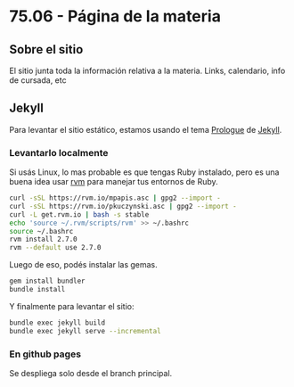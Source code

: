 # 75.06 - Página de la materia

## Sobre el sitio
El sitio junta toda la información relativa a la materia. Links, calendario, info de cursada, etc

## Jekyll
Para levantar el sitio estático, estamos usando el tema [Prologue](https://github.com/chrisbobbe/jekyll-theme-prologue) de [Jekyll](https://jekyllrb.com).

### Levantarlo localmente
Si usás Linux, lo mas probable es que tengas Ruby instalado, pero es una buena idea usar [rvm](https://rvm.io) para manejar tus entornos de Ruby.

```bash
curl -sSL https://rvm.io/mpapis.asc | gpg2 --import -
curl -sSL https://rvm.io/pkuczynski.asc | gpg2 --import -
curl -L get.rvm.io | bash -s stable
echo 'source ~/.rvm/scripts/rvm' >> ~/.bashrc
source ~/.bashrc
rvm install 2.7.0
rvm --default use 2.7.0
```

Luego de eso, podés instalar las gemas.

```bash
gem install bundler
bundle install
```

Y finalmente para levantar el sitio:

```bash
bundle exec jekyll build
bundle exec jekyll serve --incremental
```

### En github pages
Se despliega solo desde el branch principal.
